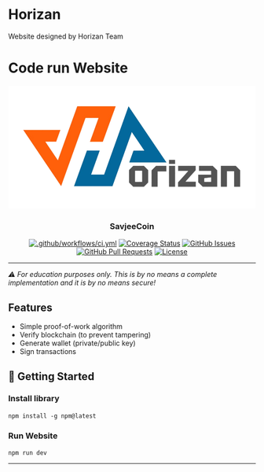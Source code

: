 # Horizan
 Website designed by Horizan Team

# Code run Website

<p align="center">
  <a href="" rel="noopener">
 <img src="https://github.com/TylerHoangNg/Horizan/blob/main/content/HorizanL-nobg.png" alt="Project logo"></a>
</p>

<h3 align="center">SavjeeCoin</h3>

<div align="center">

  [![.github/workflows/ci.yml](https://github.com/Savjee/SavjeeCoin/actions/workflows/ci.yml/badge.svg)](https://github.com/Savjee/SavjeeCoin/actions/workflows/ci.yml)
  [![Coverage Status](https://coveralls.io/repos/github/Savjee/SavjeeCoin/badge.svg?branch=master)](https://coveralls.io/github/Savjee/SavjeeCoin?branch=master)
  [![GitHub Issues](https://img.shields.io/github/issues/Savjee/SavjeeCoin.svg)](https://github.com/Savjee/SavjeeCoin/issues)
  [![GitHub Pull Requests](https://img.shields.io/github/issues-pr/Savjee/SavjeeCoin.svg)](https://github.com/Savjee/SavjeeCoin/pulls)
  [![License](https://img.shields.io/badge/license-MIT-blue.svg)](/LICENSE)

</div>

---

*⚠️ For education purposes only. This is by no means a complete implementation and it is by no means secure!*

## Features

* Simple proof-of-work algorithm
* Verify blockchain (to prevent tampering)
* Generate wallet (private/public key)
* Sign transactions

## 🏁 Getting Started <a name = "getting_started"></a>

### Install library
```
npm install -g npm@latest
```
### Run Website
```
npm run dev
```



---
